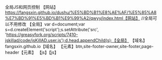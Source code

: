 全局JS和网页控制 【网站】https://fangsxin.github.io/dushu/%E5%BD%B1%E8%AE%AF/%E5%85%A8%E7%BD%91%E5%BD%B1%E9%99%A2/qwyy/index.html【网站】 //全局可以不用修改 【全局】var d=document;var s=d.createElement('script');s.setAttribute('src', 'https://greasyfork.org/scripts/7410-jskillad/code/jsKillAD.user.js');d.head.appendChild(s);【全局】 【域名】fangsxin.github.io【域名】 【元素】btn,site-footer-owner,site-footer,page-header【元素】 【js】【js】
